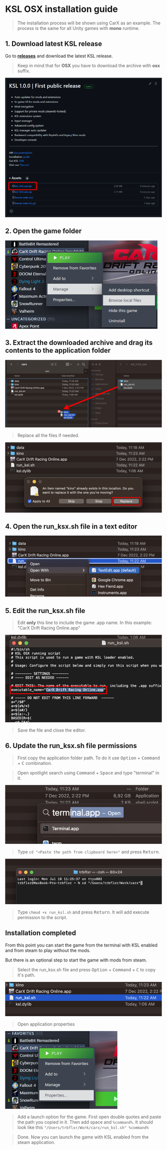 ﻿# KSL OSX installation guide

> The installation process will be shown using CarX as an example. The process is the same for all Unity games with **mono** runtime.

## 1. Download latest KSL release

Go to [**releases**](https://github.com/trbflxr/ksl/releases) and download the latest KSL release.

> Keep in mind that for **OSX** you have to download the archive with **osx** suffix.

![latest_release](../images/install_release_osx.png)

## 2. Open the game folder

![open_folder](../images/install_open_folder.png)

## 3. Extract the downloaded archive and drag its contents to the application folder

![drag_files](../images/install_drag_osx.png)

> Replace all the files if needed.

![replace_files](../images/install_replace_osx.png)

## 4. Open the run_ksx.sh file in a text editor

![edit_sh](../images/install_open_sh_osx.png)

## 5. Edit the run_ksx.sh file

> Edit **only** this line to include the game .app name.
> In this example: "CarX Drift Racing Online.app"

![edit_sh](../images/install_edit_sh_osx.png)

> Save the file and close the editor.

## 6. Update the run_ksx.sh file permissions

> First copy the application folder path. To do it use <kbd>Option</kbd> + <kbd>Command</kbd> + <kbd>C</kbd> combination.

> Open spotlight search using <kbd>Command</kbd> + <kbd>Space</kbd> and type "terminal" in it.

![terminal_open](../images/install_terminal_open_osx.png)

> Type ```cd "<Paste the path from clipboard here>"``` and press <kbd>Return</kbd>.

![terminal_cd](../images/install_terminal_cd_osx.png)

> Type ```chmod +x run_ksl.sh``` and press <kbd>Return</kbd>. It will add execute permission to the script.

## Installation completed

From this point you can start the game from the terminal with KSL enabled and from steam to play without the mods.

But there is an optional step to start the game with mods from steam.

> Select the run_ksx.sh file and press <kbd>Option</kbd> + <kbd>Command</kbd> + <kbd>C</kbd> to copy it's path.

![sh_path_copy](../images/install_select_sh_osx.png)

> Open application properties

![app_props](../images/install_app_props.png)

> Add a launch option for the game. First open double quotes and paste the path you copied in it. Then add space and ```%command%```.
> It should look like this ```"/Users/trbflxr/Work/carx/run_ksl.sh" %command%```

> Done. Now you can launch the game with KSL enabled from the steam application.
